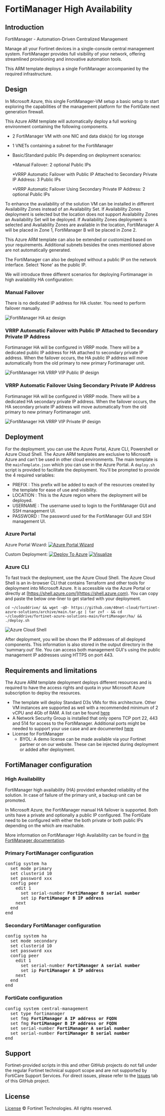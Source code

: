 # FortiManager High Availability

## Introduction

FortiManager - Automation-Driven Centralized Management

Manage all your Fortinet devices in a single-console central management system. FortiManager provides full visibility of your network, offering streamlined provisioning and innovative automation tools.

This ARM template deploys a single FortiManager accompanied by the required infrastructure.

## Design

In Microsoft Azure, this single FortiManager-VM setup a basic setup to start exploring the capabilities of the management platform for the FortiGate next generation firewall.

This Azure ARM template will automatically deploy a full working environment containing the following components.

- 2 FortiManager VM with one NIC and data disk(s) for log storage
- 1 VNETs containing a subnet for the FortiManager
- Basic/Standard public IPs depending on deployment scenarios:

	*Manual Failover: 2 optional Public IPs
	
	*VRRP Automatic Failover with Public IP Attached to Secondary Private IP Address: 3 Public IPs
	
	*VRRP Automatic Failover Using Secondary Private IP Address: 2 optional Public IPs
	
To enhance the availability of the solution VM can be installed in different Availability Zones instead of an Availability Set. If Availability Zones deployment is selected but the location does not support Availability Zones an Availability Set will be deployed. If Availability Zones deployment is selected and Availability Zones are available in the location, FortiManager A will be placed in Zone 1, FortiManager B will be placed in Zone 2.


This Azure ARM template can also be extended or customized based on your requirements. Additional subnets besides the ones mentioned above are not automatically generated.

The FortiManager can also be deployed without a public IP on the network interface. Select 'None' as the public IP.

We will introduce three different scenarios for deploying Fortimanager in high availability HA configuration:

### Manual Failover

There is no dedicated IP address for HA cluster. You need to perform failover manually. 

![FortiManager HA az design](images/fmg-ha-az.png)


### VRRP Automatic Failover with Public IP Attached to Secondary Private IP Address

Fortimanager HA will be configured in VRRP mode. There will be a dedicated public IP address for HA attached to secondary private IP address. 
When the failover occurs, the HA public IP address will move automatically from the old primary to new primary Fortimanager unit.

![FortiManager HA VRRP VIP Public IP design](images/fmg-ha-vrrp-vip-public.png)

### VRRP Automatic Failover Using Secondary Private IP Address

Fortimanager HA will be configured in VRRP mode. There will be a dedicated HA secondary private IP address. 
When the failover occurs, the HA secondary private IP address will move automatically from the old primary to new primary Fortimanager unit.

![FortiManager HA VRRP VIP Private IP design](images/fmg-ha-vrrp-vip-internal.png)

## Deployment

For the deployment, you can use the Azure Portal, Azure CLI, Powershell or Azure Cloud Shell. The Azure ARM templates are exclusive to Microsoft Azure and can't be used in other cloud environments. The main template is the `mainTemplate.json` which you can use in the Azure Portal. A `deploy.sh` script is provided to facilitate the deployment. You'll be prompted to provide the 4 required variables:

- PREFIX : This prefix will be added to each of the resources created by the template for ease of use and visibility.
- LOCATION : This is the Azure region where the deployment will be deployed.
- USERNAME : The username used to login to the FortiManager GUI and SSH management UI.
- PASSWORD : The password used for the FortiManager GUI and SSH management UI.

### Azure Portal

Azure Portal Wizard:
[![Azure Portal Wizard](https://raw.githubusercontent.com/Azure/azure-quickstart-templates/master/1-CONTRIBUTION-GUIDE/images/deploytoazure.svg?sanitize=true)](https://portal.azure.com/#create/Microsoft.Template/uri/https%3A%2F%2Fraw.githubusercontent.com%2F40net-cloud%2Ffortinet-azure-solutions%2Fmain%2FFortiManager%2Fha%2FmainTemplate.json/createUIDefinitionUri/https%3A%2F%2Fraw.githubusercontent.com%2F40net-cloud%2Ffortinet-azure-solutions%2Fmain%2FFortiManager%2Fha%2FcreateUiDefinition.json)

Custom Deployment:
[![Deploy To Azure](https://raw.githubusercontent.com/Azure/azure-quickstart-templates/master/1-CONTRIBUTION-GUIDE/images/deploytoazure.svg?sanitize=true)](https://portal.azure.com/#create/Microsoft.Template/uri/https%3A%2F%2Fraw.githubusercontent.com%2F40net-cloud%2Ffortinet-azure-solutions%2Fmain%2FFortiManager%2Fha%2FmainTemplate.json)
[![Visualize](https://raw.githubusercontent.com/Azure/azure-quickstart-templates/master/1-CONTRIBUTION-GUIDE/images/visualizebutton.svg?sanitize=true)](http://armviz.io/#/?load=https%3A%2F%2Fraw.githubusercontent.com%2F40net-cloud%2Ffortinet-azure-solutions$2Fmain%2FFortiManager%2Fha%2FmainTemplate.json)

### Azure CLI
To fast track the deployment, use the Azure Cloud Shell. The Azure Cloud Shell is an in-browser CLI that contains Terraform and other tools for deployment into Microsoft Azure. It is accessible via the Azure Portal or directly at [https://shell.azure.com/](https://shell.azure.com). You can copy and paste the below one-liner to get started with your deployment.

`cd ~/clouddrive/ && wget -qO- https://github.com/40net-cloud/fortinet-azure-solutions/archive/main.tar.gz | tar zxf - && cd ~/clouddrive/fortinet-azure-solutions-main/FortiManager/ha/ && ./deploy.sh`

![Azure Cloud Shell](images/azure-cloud-shell.png)

After deployment, you will be shown the IP addresses of all deployed components. This information is also stored in the output directory in the 'summary.out' file. You can access both management GUI's using the public management IP addresses using HTTPS on port 443.

## Requirements and limitations

The Azure ARM template deployment deploys different resources and is required to have the access rights and quota in your Microsoft Azure subscription to deploy the resources.

- The template will deploy Standard D3s VMs for this architecture. Other VM instances are supported as well with a recommended minimum of 2 vCPU and 4Gb of RAM. A list can be found [here](https://docs.fortinet.com/document/fortimanager-public-cloud/7.0.0/azure-administration-guide/351055/instance-type-support)
- A Network Security Group is installed that only opens TCP port 22, 443 and 514 for access to the FortiManager. Additional ports might be needed to support your use case and are documented [here](https://docs.fortinet.com/document/fortimanager/7.0.0/fortimanager-ports/465971/incoming-ports)
- License for FortiManager
  - BYOL: A demo license can be made available via your Fortinet partner or on our website. These can be injected during deployment or added after deployment.

## FortiManager configuration

### High Availability

FortiManager high availability (HA) provided enhanded reliability of the solution. In case of failure of the primary unit, a backup unit can be promoted.

In Microsoft Azure, the FortiManager manual HA failover is supported. Both units have a private and optionally a public IP configured. The FortiGate need to be configured with either the both private or both public IPs depending on the which are reachable.

More information on FortiManager High Availability can be found in [the FortiManager documentation](https://docs.fortinet.com/document/fortimanager/7.2.2/administration-guide/568591/high-availability).

### Primary FortiManager configuration

<pre>
config system ha
  set mode primary
  set clusterid 10
  set password xxx
  config peer
    edit 1
      set serial-number <b>FortiManager B serial number</b>
      set ip <b>FortiManager B IP address</b>
    next
  end
end
</pre>

### Secondary FortiManager configuration

<pre>
config system ha
  set mode secondary
  set clusterid 10
  set password xxx
  config peer
    edit 1
      set serial-number <b>FortiManager A serial number</b>
      set ip <b>FortiManager A IP address</b>
    next
  end
end
</pre>

### FortiGate configuration

<pre>
config system central-management
  set type fortimanager
  set fmg <b>FortiManager A IP address or FQDN</b>
  set fmg <b>FortiManager B IP address or FQDN</b>
  set serial-number <b>FortiManager A serial number</b>
  set serial-number <b>FortiManager B serial number</b>
end
</pre>

## Support
Fortinet-provided scripts in this and other GitHub projects do not fall under the regular Fortinet technical support scope and are not supported by FortiCare Support Services.
For direct issues, please refer to the [Issues](https://github.com/40net-cloud/fortinet-azure-solutions/issues) tab of this GitHub project.

## License
[License](/../../blob/main/LICENSE) © Fortinet Technologies. All rights reserved.
